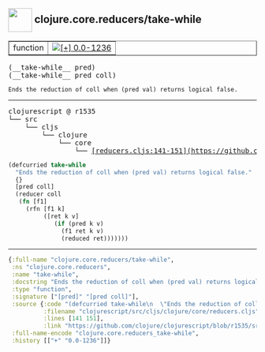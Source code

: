 ## <img width="48px" valign="middle" src="http://i.imgur.com/Hi20huC.png"> clojure.core.reducers/take-while

 <table border="1">
<tr>
<td>function</td>
<td><a href="https://github.com/cljsinfo/api-refs/tree/0.0-1236"><img valign="middle" alt="[+] 0.0-1236" src="https://img.shields.io/badge/+-0.0--1236-lightgrey.svg"></a> </td>
</tr>
</table>

 <samp>
(__take-while__ pred)<br>
(__take-while__ pred coll)<br>
</samp>

```
Ends the reduction of coll when (pred val) returns logical false.
```

---

 <pre>
clojurescript @ r1535
└── src
    └── cljs
        └── clojure
            └── core
                └── <ins>[reducers.cljs:141-151](https://github.com/clojure/clojurescript/blob/r1535/src/cljs/clojure/core/reducers.cljs#L141-L151)</ins>
</pre>

```clj
(defcurried take-while
  "Ends the reduction of coll when (pred val) returns logical false."
  {}
  [pred coll]
  (reducer coll
   (fn [f1]
     (rfn [f1 k]
          ([ret k v]
             (if (pred k v)
               (f1 ret k v)
               (reduced ret)))))))
```


---

```clj
{:full-name "clojure.core.reducers/take-while",
 :ns "clojure.core.reducers",
 :name "take-while",
 :docstring "Ends the reduction of coll when (pred val) returns logical false.",
 :type "function",
 :signature ["[pred]" "[pred coll]"],
 :source {:code "(defcurried take-while\n  \"Ends the reduction of coll when (pred val) returns logical false.\"\n  {}\n  [pred coll]\n  (reducer coll\n   (fn [f1]\n     (rfn [f1 k]\n          ([ret k v]\n             (if (pred k v)\n               (f1 ret k v)\n               (reduced ret)))))))",
          :filename "clojurescript/src/cljs/clojure/core/reducers.cljs",
          :lines [141 151],
          :link "https://github.com/clojure/clojurescript/blob/r1535/src/cljs/clojure/core/reducers.cljs#L141-L151"},
 :full-name-encode "clojure.core.reducers_take-while",
 :history [["+" "0.0-1236"]]}

```

